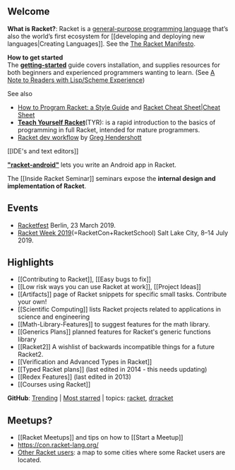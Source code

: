 ## Welcome  

**What is Racket?**: Racket is a [general-purpose programming language](https://docs.racket-lang.org/quick/index.html) that’s also the world’s first ecosystem for [[developing and deploying new languages|Creating Languages]]. See the [The Racket Manifesto](http://felleisen.org/matthias/manifesto/).

**How to get started**  
The **[getting-started](https://docs.racket-lang.org/getting-started/index.html)** guide covers installation, and supplies resources for both beginners and experienced programmers wanting to learn. (See [A Note to Readers with Lisp/Scheme Experience](https://docs.racket-lang.org/guide/intro.html#%28part._use-module%29))

See also 
* [How to Program Racket: a Style Guide](http://docs.racket-lang.org/style/index.html) and [Racket Cheat Sheet|Cheat Sheet](http://docs.racket-lang.org/racket-cheat/index.html) 
* **[Teach Yourself Racket](https://cs.uwaterloo.ca/~plragde/flaneries/TYR/)**(TYR): is a rapid introduction to the basics of programming in full Racket, intended for mature programmers.  
* [Racket dev workflow](https://www.greghendershott.com/2014/11/racket-workflow.html) by [Greg Hendershott](https://www.greghendershott.com/index.html)

[[IDE's and text editors]] 

**["racket-android"](https://github.com/jeapostrophe/racket-android)** lets you write an Android app in Racket.

The [[Inside Racket Seminar]] seminars expose the **internal design and implementation of Racket**.

## Events
* [Racketfest](https://racketfest.com/) Berlin, 23 March 2019.
* [Racket Week 2019](https://con.racket-lang.org/2019/)(=RacketCon+RacketSchool) Salt Lake City, 8–14 July 2019.

## Highlights
* [[Contributing to Racket]], [[Easy bugs to fix]]  
* [[Low risk ways you can use Racket at work]], [[Project Ideas]]  
* [[Artifacts]] page of Racket snippets for specific small tasks.  Contribute your own!
* [[Scientific Computing]] lists Racket projects related to applications in science and engineering
* [[Math-Library-Features]] to suggest features for the math library.
* [[Generics Plans]] planned features for Racket's generic functions library
* [[Racket2]] A wishlist of backwards incompatible things for a future Racket2.
* [[Verification and Advanced Types in Racket]]
* [[Typed Racket plans]] (last edited in 2014 - this needs updating)
* [[Redex Features]] (last edited in 2013)
* [[Courses using Racket]]  

**GitHub**: [Trending](https://github.com/trending/racket?since=monthly) | [Most starred](https://github.com/search?l=racket&q=stars%3A%3E1&s=stars&type=Repositories) | topics: [racket](https://github.com/topics/racket), [drracket](https://github.com/topics/drracket)

## Meetups?
* [[Racket Meetups]] and tips on how to [[Start a Meetup]] 
* <https://con.racket-lang.org/>
* [Other Racket users](https://drive.google.com/open?id=1i3zN11e_6te5ytduAiv1cidrIi4&usp=sharing):
a map to some cities where some Racket users are located.
 